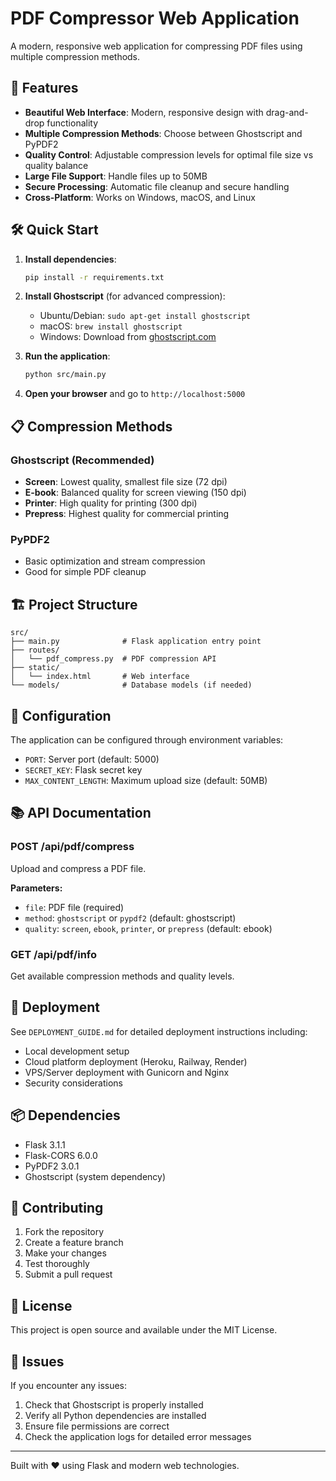 # PDF Compressor Web Application

A modern, responsive web application for compressing PDF files using multiple compression methods.

## 🌟 Features

- **Beautiful Web Interface**: Modern, responsive design with drag-and-drop functionality
- **Multiple Compression Methods**: Choose between Ghostscript and PyPDF2
- **Quality Control**: Adjustable compression levels for optimal file size vs quality balance
- **Large File Support**: Handle files up to 50MB
- **Secure Processing**: Automatic file cleanup and secure handling
- **Cross-Platform**: Works on Windows, macOS, and Linux

## 🛠️ Quick Start

1. **Install dependencies**:
   ```bash
   pip install -r requirements.txt
   ```

2. **Install Ghostscript** (for advanced compression):
   - Ubuntu/Debian: `sudo apt-get install ghostscript`
   - macOS: `brew install ghostscript`
   - Windows: Download from [ghostscript.com](https://www.ghostscript.com/download.html)

3. **Run the application**:
   ```bash
   python src/main.py
   ```

4. **Open your browser** and go to `http://localhost:5000`

## 📋 Compression Methods

### Ghostscript (Recommended)
- **Screen**: Lowest quality, smallest file size (72 dpi)
- **E-book**: Balanced quality for screen viewing (150 dpi)
- **Printer**: High quality for printing (300 dpi)
- **Prepress**: Highest quality for commercial printing

### PyPDF2
- Basic optimization and stream compression
- Good for simple PDF cleanup

## 🏗️ Project Structure

```
src/
├── main.py              # Flask application entry point
├── routes/
│   └── pdf_compress.py  # PDF compression API
├── static/
│   └── index.html       # Web interface
└── models/              # Database models (if needed)
```

## 🔧 Configuration

The application can be configured through environment variables:

- `PORT`: Server port (default: 5000)
- `SECRET_KEY`: Flask secret key
- `MAX_CONTENT_LENGTH`: Maximum upload size (default: 50MB)

## 📚 API Documentation

### POST /api/pdf/compress
Upload and compress a PDF file.

**Parameters:**
- `file`: PDF file (required)
- `method`: `ghostscript` or `pypdf2` (default: ghostscript)
- `quality`: `screen`, `ebook`, `printer`, or `prepress` (default: ebook)

### GET /api/pdf/info
Get available compression methods and quality levels.

## 🚀 Deployment

See `DEPLOYMENT_GUIDE.md` for detailed deployment instructions including:
- Local development setup
- Cloud platform deployment (Heroku, Railway, Render)
- VPS/Server deployment with Gunicorn and Nginx
- Security considerations

## 📦 Dependencies

- Flask 3.1.1
- Flask-CORS 6.0.0
- PyPDF2 3.0.1
- Ghostscript (system dependency)

## 🤝 Contributing

1. Fork the repository
2. Create a feature branch
3. Make your changes
4. Test thoroughly
5. Submit a pull request

## 📄 License

This project is open source and available under the MIT License.

## 🐛 Issues

If you encounter any issues:
1. Check that Ghostscript is properly installed
2. Verify all Python dependencies are installed
3. Ensure file permissions are correct
4. Check the application logs for detailed error messages

---

Built with ❤️ using Flask and modern web technologies.

